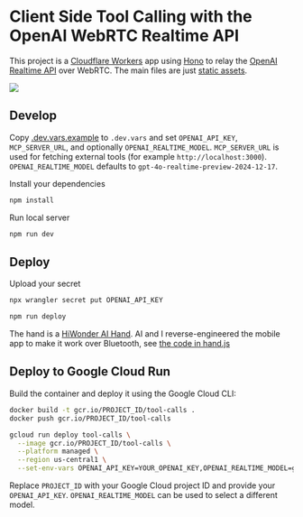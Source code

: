 # Client Side Tool Calling with the OpenAI WebRTC Realtime API

This project is a [Cloudflare Workers](https://developers.cloudflare.com) app using [Hono](https://honojs.dev) to relay the [OpenAI Realtime API](https://platform.openai.com/docs/api-reference/realtime) over WebRTC. The main files are just [static assets](https://developers.cloudflare.com/workers/static-assets/).

[<img src="https://img.youtube.com/vi/TcOytsfva0o/0.jpg">](https://youtu.be/TcOytsfva0o "Client Side Tool Calling with the OpenAI WebRTC Realtime API")


## Develop

Copy [.dev.vars.example](./.dev.vars.example) to `.dev.vars` and set `OPENAI_API_KEY`, `MCP_SERVER_URL`, and optionally `OPENAI_REALTIME_MODEL`.
`MCP_SERVER_URL` is used for fetching external tools (for example `http://localhost:3000`). `OPENAI_REALTIME_MODEL` defaults to `gpt-4o-realtime-preview-2024-12-17`.

Install your dependencies

```bash
npm install
```

Run local server

```bash
npm run dev
```

## Deploy

Upload your secret

```bash
npx wrangler secret put OPENAI_API_KEY
```

```bash
npm run deploy
```

The hand is a [HiWonder AI Hand](https://www.hiwonder.com/products/aihand?variant=41022039654487). AI and I reverse-engineered the mobile app to make it work over Bluetooth, see [the code in hand.js](./public/hand.js)

## Deploy to Google Cloud Run

Build the container and deploy it using the Google Cloud CLI:

```bash
docker build -t gcr.io/PROJECT_ID/tool-calls .
docker push gcr.io/PROJECT_ID/tool-calls

gcloud run deploy tool-calls \
  --image gcr.io/PROJECT_ID/tool-calls \
  --platform managed \
  --region us-central1 \
  --set-env-vars OPENAI_API_KEY=YOUR_OPENAI_KEY,OPENAI_REALTIME_MODEL=gpt-4o-realtime-preview-2024-12-17
```

Replace `PROJECT_ID` with your Google Cloud project ID and provide your `OPENAI_API_KEY`. `OPENAI_REALTIME_MODEL` can be used to select a different model.
